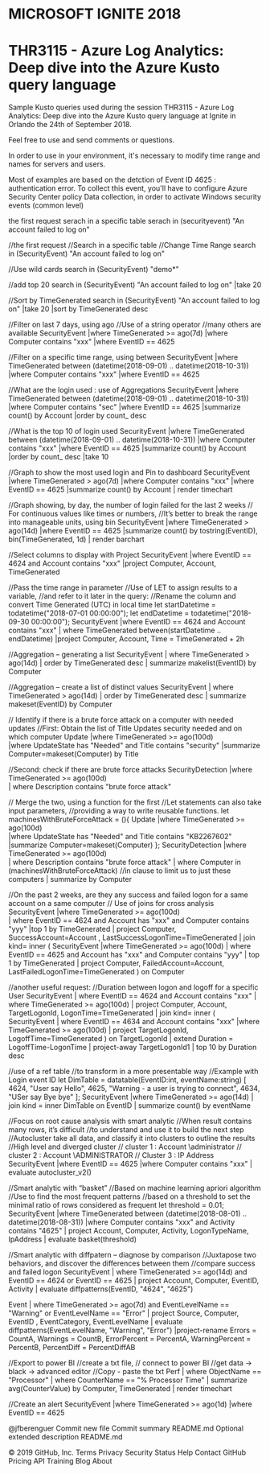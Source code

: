 # MICROSOFT IGNITE 2018
# THR3115 - Azure Log Analytics: Deep dive into the Azure Kusto query language

Sample Kusto queries used during the session THR3115 - Azure Log Analytics: Deep dive into the Azure Kusto query language at Ignite in Orlando the 24th of September 2018.

Feel free to use and send comments or questions.

In order to use in your environment, it's necessary to modify time range and names for servers and users.

Most of examples are based on the detction of Event ID 4625 : authentication error.
To collect this event, you'll have to configure Azure Security Center policy Data collection, in order to activate Windows security events (common level)

the first request
serach in a specific table
serach in (securityevent) "An account failed to log on"

//the first request
//Search in a specific  table
//Change Time Range
search in (SecurityEvent) "An account failed to log on"

//Use wild cards
search in (SecurityEvent) "demo*"

//add top 20
search in (SecurityEvent) "An account failed to log on"
|take 20

//Sort by TimeGenerated
search in (SecurityEvent) "An account failed to log on"
|take 20
|sort by TimeGenerated desc


//Filter on last 7 days, using ago
//Use of a string operator
//many others are available
SecurityEvent 
|where TimeGenerated >= ago(7d)
|where Computer contains "xxx" 
|where EventID == 4625


//Filter on a specific time range, using between
SecurityEvent 
|where TimeGenerated between (datetime(2018-09-01) .. datetime(2018-10-31))
|where Computer contains "xxx" 
|where EventID == 4625



//What are the login used : use of Aggregations
SecurityEvent 
|where TimeGenerated between (datetime(2018-09-01) .. datetime(2018-10-31))
|where Computer contains "sec" 
|where EventID == 4625
|summarize count() by Account
|order by count_ desc


//What is the top 10 of login used 
SecurityEvent 
|where TimeGenerated between (datetime(2018-09-01) .. datetime(2018-10-31))
|where Computer contains "xxx" 
|where EventID == 4625
|summarize count() by Account
|order by count_ desc 
|take 10



//Graph to show the most used login and Pin to dashboard
SecurityEvent 
|where TimeGenerated > ago(7d)
|where Computer contains "xxx" 
|where EventID == 4625
|summarize count() by Account | render timechart


//Graph showing, by day, the number of login failed for the last 2 weeks
// For continuous values like times or numbers, 
//It’s better to break the range into manageable units, using bin
SecurityEvent 
|where TimeGenerated > ago(14d)
|where EventID == 4625
|summarize count() by tostring(EventID), bin(TimeGenerated, 1d)
| render barchart


//Select columns to display with Project
SecurityEvent 
|where EventID == 4624 and Account contains "xxx" 
|project Computer, Account, TimeGenerated


//Pass the time range in parameter 
//Use of LET to assign results to a variable, 
//and refer to it later in the query:
//Rename the column and convert Time Generated (UTC) in local time
let startDatetime = todatetime("2018-07-01 00:00:00");
let endDatetime = todatetime("2018-09-30 00:00:00");
SecurityEvent 
|where EventID == 4624 and Account contains "xxx" 
| where TimeGenerated between(startDatetime .. endDatetime)
|project Computer, Account, Time = TimeGenerated + 2h

//Aggregation – generating a list
SecurityEvent 
| where TimeGenerated > ago(14d)
| order by TimeGenerated desc
| summarize makelist(EventID) by Computer

//Aggregation – create a list of distinct values
SecurityEvent 
| where TimeGenerated > ago(14d)
| order by TimeGenerated desc
| summarize makeset(EventID) by Computer


// Identify if there is a brute force attack on a computer with needed updates
//First: Obtain the list of Title Updates security needed and on which computer 
Update
|where TimeGenerated >= ago(100d)  
|where UpdateState has "Needed" and Title contains "security" 
 |summarize Computer=makeset(Computer) by Title

//Second: check if there are brute force attacks
SecurityDetection
|where TimeGenerated >= ago(100d)  
| where Description contains "brute force attack" 

// Merge the two, using a function for the first
//Let statements can also take input parameters, 
//providing a way to write reusable functions.
let machinesWithBruteForceAttack = (){ 
    Update
        |where TimeGenerated >= ago(100d)  
        |where UpdateState has "Needed" and Title contains "KB2267602" 
        |summarize Computer=makeset(Computer)
};
SecurityDetection
|where TimeGenerated >= ago(100d)  
| where Description contains "brute force attack" 
| where Computer in (machinesWithBruteForceAttack) //in clause to limit us to just these computers
| summarize by Computer


//On the past 2 weeks, are they any success and failed logon for a same account on a same computer
// Use of joins for cross analysis
SecurityEvent 
|where TimeGenerated >= ago(100d)  
| where EventID == 4624 and Account has "xxx" and Computer contains "yyy" 
|top 1 by TimeGenerated 
| project Computer, SuccessAccount=Account , LastSuccessLogonTime=TimeGenerated
| join kind= inner (
    SecurityEvent 
    |where TimeGenerated >= ago(100d)
    | where EventID == 4625 and Account has "xxx" and Computer contains "yyy" 
    | top 1 by TimeGenerated 
    | project Computer, FailedAccount=Account, LastFailedLogonTime=TimeGenerated
) on Computer  


//another useful request: 
//Duration between logon and logoff for a specific User
SecurityEvent 
| where EventID == 4624 and Account contains "xxx" 
| where TimeGenerated >= ago(100d)
| project Computer, Account, TargetLogonId, LogonTime=TimeGenerated
| join kind= inner (
    SecurityEvent 
    | where EventID == 4634 and Account contains "xxx" 
    |where TimeGenerated >= ago(100d)
    | project TargetLogonId, LogoffTime=TimeGenerated
) on TargetLogonId
| extend Duration = LogoffTime-LogonTime
| project-away TargetLogonId1 
| top 10 by Duration desc


//use of a ref table
//to transform in a more presentable way
//Example with Login event ID
let DimTable = datatable(EventID:int, eventName:string)
  [
    4624, "User say Hello",
    4625, "Warning - a user is trying to connect",
    4634, "USer say Bye bye" 
  ];
SecurityEvent
|where TimeGenerated >= ago(14d) 
| join kind = inner
 DimTable on EventID
| summarize count() by eventName


//Focus on root cause analysis with smart analytic
//When result contains many rows, it’s difficult 
//to understand and use it to build the next step
//Autocluster take all data, and classify it into clusters to outline the results
//High level and diverged cluster
// cluster 1 : Account \administrator
// cluster 2 : Account \ADMINISTRATOR
// Cluster 3 : IP Address 
SecurityEvent 
|where EventID == 4625
|where Computer contains "xxx" 
| evaluate autocluster_v2()



//Smart analytic with “basket”
//Based on machine learning apriori algorithm
//Use to find the most frequent patterns
//based on a threshold to set the minimal ratio of rows considered as frequent
let threshold = 0.01;
SecurityEvent
|where TimeGenerated between (datetime(2018-08-01) .. datetime(2018-08-31))
|where Computer contains "xxx" and Activity contains "4625" 
| project Account, Computer, Activity, LogonTypeName, IpAddress 
| evaluate basket(threshold)



//Smart analytic with diffpatern – diagnose by comparison
//Juxtapose two behaviors, and discover the differences between them
//compare success and failed logon
SecurityEvent
| where TimeGenerated >= ago(14d) and EventID == 4624 or EventID == 4625
| project Account, Computer, EventID, Activity
| evaluate diffpatterns(EventID, "4624", "4625")

Event
| where TimeGenerated >= ago(7d)
and EventLevelName == "Warning" or EventLevelName == "Error"
| project Source, Computer, EventID , EventCategory, EventLevelName 
| evaluate diffpatterns(EventLevelName, "Warning", "Error")
|project-rename Errors = CountA, Warnings = CountB, ErrorPercent = PercentA, WarningPercent = PercentB, PercentDiff = PercentDiffAB



//Export to power BI
//create a txt file, 
// connect to power BI
//get data -> black -> advanced editor
//Copy - paste the txt
Perf 
| where ObjectName == "Processor" 
| where CounterName == "% Processor Time" 
| summarize avg(CounterValue) by Computer, TimeGenerated | render timechart



//Create an alert
SecurityEvent 
|where TimeGenerated >= ago(1d) 
|where EventID == 4625






@jfberenguer
Commit new file
Commit summary 
README.md
Optional extended description
README.md
 
© 2019 GitHub, Inc.
Terms
Privacy
Security
Status
Help
Contact GitHub
Pricing
API
Training
Blog
About
